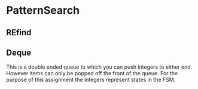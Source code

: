 # PatternSearch

## REfind

## Deque
This is a double ended queue to which you can push integers to either end. However items can only be popped off the front of the queue. For the purpose of this assignment the integers represent states in the FSM.